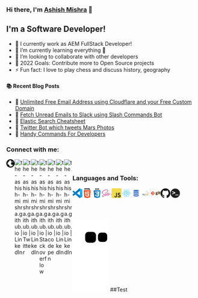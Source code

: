 ### Hi there, I'm [Ashish Mishra][website] 👋

## I'm a Software Developer!

- 🔭 I currently work as AEM FullStack Developer!
- 🌱 I’m currently learning everything 🤣
- 👯 I’m looking to collaborate with other developers
- 🥅 2022 Goals: Contribute more to Open Source projects
- ⚡ Fun fact: I love to play chess and discuss history, geography

#### :books: Recent Blog Posts
<!-- BLOGPOSTS:START -->
 - 🚀 [Unlimited Free Email Address using Cloudflare and your Free Custom Domain](https://blog.thecolorfulslate.com/unlimited-free-email-address-using-cloudflare-and-your-free-custom-domain)
 - 🚀 [Fetch Unread Emails to Slack using Slash Commands Bot](https://blog.thecolorfulslate.com/fetch-unread-emails-to-slack-using-slash-commands-bot)
 - 🚀 [Elastic Search Cheatsheet](https://blog.thecolorfulslate.com/elastic-search-cheatsheet)
 - 💯 [Twitter Bot which tweets Mars Photos](https://blog.thecolorfulslate.com/twitter-bot-which-tweets-mars-photos)
 - 💫 [Handy Commands For Developers](https://blog.thecolorfulslate.com/handy-commands-for-developers)<!-- BLOGPOSTS:END -->

### Connect with me:

[<img align="left" alt="the-ashish-mishra.github.io" width="22px" src="https://raw.githubusercontent.com/iconic/open-iconic/master/svg/globe.svg" />][website]
[<img align="left" alt="the-ashish-mishra.github.io | LinkedIn" width="22px" src="https://cdn.jsdelivr.net/npm/simple-icons@3.12.0/icons/adobe.svg" />][adobe]
[<img align="left" alt="the-ashish-mishra.github.io | Twitter" width="22px" src="https://cdn.jsdelivr.net/npm/simple-icons@v3/icons/twitter.svg" />][twitter]
[<img align="left" alt="the-ashish-mishra.github.io | LinkedIn" width="22px" src="https://cdn.jsdelivr.net/npm/simple-icons@v3/icons/linkedin.svg" />][linkedin]
[<img align="left" alt="the-ashish-mishra.github.io | Stackoverflow" width="22px" src="https://cdn.jsdelivr.net/npm/simple-icons@3.12.0/icons/stackoverflow.svg" />][stackoverflow]
[<img align="left" alt="the-ashish-mishra.github.io | codepen" width="22px" src="https://cdn.jsdelivr.net/npm/simple-icons@3.12.0/icons/gmail.svg" />][gmail]
[<img align="left" alt="the-ashish-mishra.github.io | LinkedIn" width="22px" src="https://cdn.jsdelivr.net/npm/simple-icons@3.12.0/icons/codepen.svg" />][codepen]
[<img align="left" alt="the-ashish-mishra.github.io | LinkedIn" width="22px" src="https://cdn.jsdelivr.net/npm/simple-icons@3.12.0/icons/github.svg" />][github]
<br />

### Languages and Tools:

[<img align="left" alt="Visual Studio Code" width="26px" src="https://raw.githubusercontent.com/github/explore/80688e429a7d4ef2fca1e82350fe8e3517d3494d/topics/visual-studio-code/visual-studio-code.png" />][website]
[<img align="left" alt="HTML5" width="26px" src="https://raw.githubusercontent.com/github/explore/80688e429a7d4ef2fca1e82350fe8e3517d3494d/topics/html/html.png" />][website]
[<img align="left" alt="CSS3" width="26px" src="https://raw.githubusercontent.com/github/explore/80688e429a7d4ef2fca1e82350fe8e3517d3494d/topics/css/css.png" />][website]
[<img align="left" alt="Sass" width="26px" src="https://raw.githubusercontent.com/github/explore/80688e429a7d4ef2fca1e82350fe8e3517d3494d/topics/sass/sass.png" />][website]
[<img align="left" alt="JavaScript" width="26px" src="https://raw.githubusercontent.com/github/explore/80688e429a7d4ef2fca1e82350fe8e3517d3494d/topics/javascript/javascript.png" />][website]
[<img align="left" alt="React" width="26px" src="https://raw.githubusercontent.com/github/explore/80688e429a7d4ef2fca1e82350fe8e3517d3494d/topics/react/react.png" />][website]
[<img align="left" alt="SQL" width="26px" src="https://raw.githubusercontent.com/github/explore/80688e429a7d4ef2fca1e82350fe8e3517d3494d/topics/sql/sql.png" />][website]
[<img align="left" alt="MySQL" width="26px" src="https://raw.githubusercontent.com/github/explore/80688e429a7d4ef2fca1e82350fe8e3517d3494d/topics/mysql/mysql.png" />][website]
[<img align="left" alt="Git" width="26px" src="https://raw.githubusercontent.com/github/explore/80688e429a7d4ef2fca1e82350fe8e3517d3494d/topics/git/git.png" />][website]
[<img align="left" alt="GitHub" width="26px" src="https://raw.githubusercontent.com/github/explore/78df643247d429f6cc873026c0622819ad797942/topics/github/github.png" />][website]
[<img align="left" alt="Terminal" width="26px" src="https://raw.githubusercontent.com/github/explore/80688e429a7d4ef2fca1e82350fe8e3517d3494d/topics/terminal/terminal.png" />][website]

<br />
<br />

[website]: https://blog.thecolorfulslate.com
[twitter]: https://twitter.com/ashish_batman
[linkedin]: https://www.linkedin.com/in/ashishmishra19
[stackoverflow]: https://stackoverflow.com/users/7188713/ashish-mishra
[gmail]: mailto:ashishmishra037@gmail.com
[codepen]: https://codepen.io/ashishtwitting
[github]: https://github.com/a-blank-slate
[adobe]: https://experienceleaguecommunities.adobe.com/t5/user/viewprofilepage/user-id/14812471

<br />
<br />

![Snake animation](https://raw.githubusercontent.com/a-blank-slate/a-blank-slate/output/github-contribution-grid-snake.svg) 
##Test
